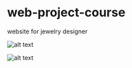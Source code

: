 # web-project-course
website for jewelry designer 


![alt text](https://ibb.co/372DSSf)

![alt text](https://ibb.co/gw8R85c)
